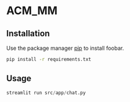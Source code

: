 # ACM_MM
## Installation

Use the package manager [pip](https://pip.pypa.io/en/stable/) to install foobar.

```bash
pip install -r requirements.txt
```

## Usage

```python
streamlit run src/app/chat.py
```
